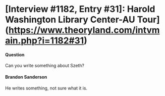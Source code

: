 # [Interview #1182, Entry #31]: Harold Washington Library Center-AU Tour](https://www.theoryland.com/intvmain.php?i=1182#31)

#### Question

Can you write something about Szeth?

#### Brandon Sanderson

He writes something, not sure what it is.

